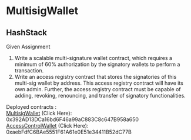 # MultisigWallet


## HashStack
Given Assignment

1. Write a scalable multi-signature wallet contract, which requires a minimum of 60% authorization by the signatory wallets to perform a transaction. 
2. Write an access registry contract that stores the signatories of this multi-sig wallet by address. This access registry contract will have its own admin. Further, the access registry contract must be capable of adding, revoking, renouncing, and transfer of signatory functionalities.

Deployed contracts :
<br>
[MultisigWallet](https://goerli.etherscan.io/address/0x392AD13DCa16bd6F46a99aC883C8c647B958a650) (Click Here): 0x392AD13DCa16bd6F46a99aC883C8c647B958a650
<br>
[AccessControlWallet](https://goerli.etherscan.io/address/0xaebfdfc6bae5551f61a61e0e51e34411b52dc77b) (Click Here): 0xaebFdfC6BAe5551F61A61e0E51e34411B52dC77B

